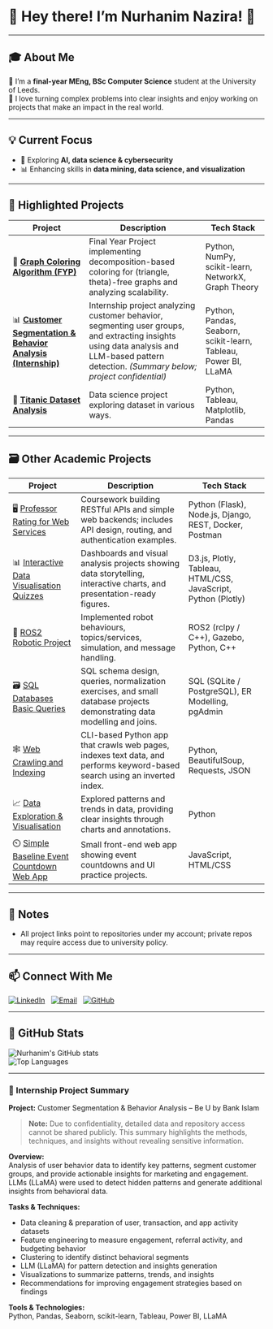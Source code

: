 # 🌸 Hey there! I’m Nurhanim Nazira! 🌟
---

## 🎓 About Me
🎀 I’m a **final-year MEng, BSc Computer Science** student at the University of Leeds.  
🧬 I love turning complex problems into clear insights and enjoy working on projects that make an impact in the real world.  

---

## 💡 Current Focus
- 🚀 Exploring **AI, data science & cybersecurity**  
- 📊 Enhancing skills in **data mining, data science, and visualization**   

---

## 🚀 Highlighted Projects

| Project | Description | Tech Stack |
|---------|-------------|------|
| 🎨 [**Graph Coloring Algorithm (FYP)**](https://github.com/hanimnzra/final-year-project) | Final Year Project implementing decomposition-based coloring for (triangle, theta)-free graphs and analyzing scalability. | Python, NumPy, scikit-learn, NetworkX, Graph Theory |
| 📊 [**Customer Segmentation & Behavior Analysis (Internship)**](#internship-project-summary) | Internship project analyzing customer behavior, segmenting user groups, and extracting insights using data analysis and LLM-based pattern detection. *(Summary below; project confidential)* | Python, Pandas, Seaborn, scikit-learn, Tableau, Power BI, LLaMA |
| 🧩 [**Titanic Dataset Analysis**](https://github.com/hanimnzra/data-science) | Data science project exploring dataset in various ways. | Python, Tableau, Matplotlib, Pandas |

---

## 🗃️ Other Academic Projects

| Project | Description | Tech Stack |
|---|---|---|
| 🖥️ [Professor Rating for Web Services](https://github.com/hanimnzra/Web-Services) | Coursework building RESTful APIs and simple web backends; includes API design, routing, and authentication examples. | Python (Flask), Node.js, Django, REST, Docker, Postman |
| 📊 [Interactive Data Visualisation Quizzes](https://github.com/hanimnzra/Data-Visualisation) | Dashboards and visual analysis projects showing data storytelling, interactive charts, and presentation-ready figures. | D3.js, Plotly, Tableau, HTML/CSS, JavaScript, Python (Plotly) |
| 🤖 [ROS2 Robotic Project](https://github.com/hanimnzra/ros2-project-robot) | Implemented robot behaviours, topics/services, simulation, and message handling. | ROS2 (rclpy / C++), Gazebo, Python, C++ |
| 🗃️ [SQL Databases Basic Queries](https://github.com/hanimnzra/SQL_Databases) | SQL schema design, queries, normalization exercises, and small database projects demonstrating data modelling and joins. | SQL (SQLite / PostgreSQL), ER Modelling, pgAdmin |
| 🕸️ [Web Crawling and Indexing](https://github.com/hanimnzra/CWK2_WEBSERVICES) | CLI-based Python app that crawls web pages, indexes text data, and performs keyword-based search using an inverted index. | Python, BeautifulSoup, Requests, JSON |
| 📈 [Data Exploration & Visualisation](https://github.com/hanimnzra/infovis) | Explored patterns and trends in data, providing clear insights through charts and annotations. | Python |
| ⏲️ [Simple Baseline Event Countdown Web App](https://github.com/hanimnzra/event-countdown) | Small front-end web app showing event countdowns and UI practice projects. | JavaScript, HTML/CSS |

---

## 📁 Notes
- All project links point to repositories under my account; private repos may require access due to university policy.

---

## 📫 Connect With Me

[![LinkedIn](https://img.shields.io/badge/-LinkedIn-0077B5?style=flat-square&logo=linkedin&logoColor=white)](https://www.linkedin.com/in/nurhanim-nazira-rosly) &nbsp; 
[![Email](https://img.shields.io/badge/-Email-D14836?style=flat-square&logo=gmail&logoColor=white)](mailto:hanimnzra@gmail.com) &nbsp; 
[![GitHub](https://img.shields.io/badge/-GitHub-181717?style=flat-square&logo=github&logoColor=white)](https://github.com/hanimnzra)

---

## 🌈 GitHub Stats
![Nurhanim's GitHub stats](https://github-readme-stats.vercel.app/api?username=hanimnzra&show_icons=true&theme=tokyonight)  
![Top Languages](https://github-readme-stats.vercel.app/api/top-langs/?username=hanimnzra&layout=compact&theme=tokyonight)

---

### 📄 Internship Project Summary

**Project:** Customer Segmentation & Behavior Analysis – Be U by Bank Islam

> **Note:** Due to confidentiality, detailed data and repository access cannot be shared publicly. This summary highlights the methods, techniques, and insights without revealing sensitive information.

**Overview:**  
Analysis of user behavior data to identify key patterns, segment customer groups, and provide actionable insights for marketing and engagement. LLMs (LLaMA) were used to detect hidden patterns and generate additional insights from behavioral data.

**Tasks & Techniques:**  
- Data cleaning & preparation of user, transaction, and app activity datasets  
- Feature engineering to measure engagement, referral activity, and budgeting behavior  
- Clustering to identify distinct behavioral segments  
- LLM (LLaMA) for pattern detection and insights generation  
- Visualizations to summarize patterns, trends, and insights  
- Recommendations for improving engagement strategies based on findings

**Tools & Technologies:**  
Python, Pandas, Seaborn, scikit-learn, Tableau, Power BI, LLaMA
